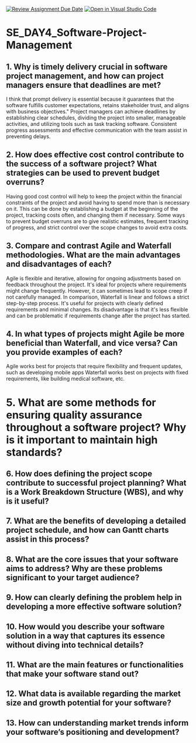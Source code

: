 [![Review Assignment Due Date](https://classroom.github.com/assets/deadline-readme-button-22041afd0340ce965d47ae6ef1cefeee28c7c493a6346c4f15d667ab976d596c.svg)](https://classroom.github.com/a/9pw6JKcu)
[![Open in Visual Studio Code](https://classroom.github.com/assets/open-in-vscode-2e0aaae1b6195c2367325f4f02e2d04e9abb55f0b24a779b69b11b9e10269abc.svg)](https://classroom.github.com/online_ide?assignment_repo_id=18705504&assignment_repo_type=AssignmentRepo)
# SE_DAY4_Software-Project-Management
## 1. Why is timely delivery crucial in software project management, and how can project managers ensure that deadlines are met?
I think that prompt delivery is essential because it guarantees that the software fulfills customer expectations, retains stakeholder trust, and aligns with business objectives." Project managers can achieve deadlines by establishing clear schedules, dividing the project into smaller, manageable activities, and utilizing tools such as task tracking software. Consistent progress assessments and effective communication with the team assist in preventing delays.

## 2. How does effective cost control contribute to the success of a software project? What strategies can be used to prevent budget overruns?
Having good cost control will help to keep the project within the financial constraints of the project and avoid having to spend more than is necessary on it. This can be done by establishing a budget at the beginning of the project, tracking costs often, and changing them if necessary. Some ways to prevent budget overruns are to give realistic estimates, frequent tracking of progress, and strict control over the scope changes to avoid extra costs.

## 3. Compare and contrast Agile and Waterfall methodologies. What are the main advantages and disadvantages of each?
Agile is flexible and iterative, allowing for ongoing adjustments based on feedback throughout the project. It's ideal for projects where requirements might change frequently. However, it can sometimes lead to scope creep if not carefully managed. In comparison, Waterfall is linear and follows a strict step-by-step process. It's useful for projects with clearly defined requirements and minimal changes. Its disadvantage is that it's less flexible and can be problematic if requirements change after the project has started.

## 4. In what types of projects might Agile be more beneficial than Waterfall, and vice versa? Can you provide examples of each?

Agile works best for projects that require flexibility and frequent updates, such as developing mobile apps 
Waterfall works best on projects with fixed requirements, like building medical software, etc.
# 5. What are some methods for ensuring quality assurance throughout a software project? Why is it important to maintain high standards?

## 6. How does defining the project scope contribute to successful project planning? What is a Work Breakdown Structure (WBS), and why is it useful?
## 7. What are the benefits of developing a detailed project schedule, and how can Gantt charts assist in this process?
## 8. What are the core issues that your software aims to address? Why are these problems significant to your target audience?
## 9. How can clearly defining the problem help in developing a more effective software solution?
## 10. How would you describe your software solution in a way that captures its essence without diving into technical details?
## 11. What are the main features or functionalities that make your software stand out?
## 12. What data is available regarding the market size and growth potential for your software?
## 13. How can understanding market trends inform your software’s positioning and development?

